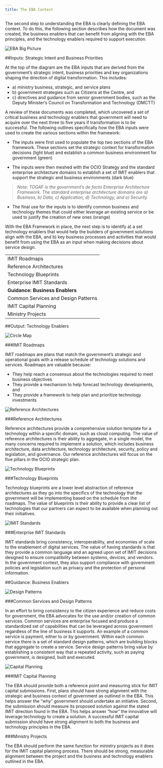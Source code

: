 ```yaml
---
title: The EBA Context
---
```


The second step to understanding the EBA is clearly defining the EBA context. To do this, the following section describes how the document was created, the business enablers that can benefit from aligning with the EBA principles, and the technology enablers required to support execution.

<img src="{{site.baseurl}}/images/EBA_IO_BigPicture.png" alt="EBA Big Picture">

##Inputs: Strategic Intent and Business Priorities     
 
At the top of the diagram are the EBA inputs that are derived from the government’s strategic intent, business priorities and key organizations shaping the direction of digital transformation. This includes:

* a) ministry business, strategic, and service plans
* b) government strategies such as Citizens at the Centre, and 
* c) directives and guidance from senior government bodies, such as the Deputy Minister’s Council on Transformation and Technology (DMCTT)

A review of these documents was completed, which uncovered a set of critical business and technology enablers that government will need to acquire over the next three to five years if transformation is to be successful. The following outlines specifically how the EBA inputs were used to create the various sections within the framework:

* The inputs were first used to populate the top two sections of the EBA framework. These sections set the strategic context for transformation decisions (light blue) and establish a common business environment for government (green)

* The inputs were then meshed with the OCIO Strategy and the standard enterprise architecture domains to establish a set of IMIT enablers that support the strategic and business environments (dark blue)

> *Note: TOGAF is the government’s de facto Enterprise Architecture Framework. The standard enterprise architecture domains are a) Business, b) Data, c) Application, d) Technology, and e) Security*

* The final use for the inputs is to identify common business and technology themes that could either leverage an existing service or be used to justify the creation of new ones (orange)

With the EBA Framework in place, the next step is to identify a) a set technology enablers that would help the builders of government solutions align with the EBA, and b) key business processes and activities that would benefit from using the EBA as an input when making decisions about service design.

|   |
|-------------------------------------|
| IMIT Roadmaps                       |
| Reference Architectures             |    
| Technology Blueprints               |
| Enterprise IMIT Standards           |
| **Guidance: Business Enablers**     |
|Common Services and Design Patterns  |
| IMIT Capital Planning               |
| Ministry Projects                   |

##Output: Technology Enablers

<img src="{{site.baseurl}}/images/ICON_CircleMap.png" alt="Circle Map">
  
###IMIT Roadmaps   

IMIT roadmaps are plans that match the government’s strategic and operational goals with a release schedule of technology solutions and services. Roadmaps are valuable because:

* They help reach a consensus about the technologies required to meet business objectives
* They provide a mechanism to help forecast technology developments, and
* They provide a framework to help plan and prioritize technology investments

<img src="{{site.baseurl}}/images/ICON_ReferenceArchitectures.png" alt="Reference Architectures">

###Reference Architectures   

Reference architectures provide a comprehensive solution template for a technology within a specific domain, such as cloud computing. The value of reference architectures is their ability to aggregate, in a single model, the many concerns required to implement a solution, which includes business architecture, data architecture, technology architecture, security, policy and legislation, and governance. Our reference architectures will focus on the five pillars in the OCIO strategic plan.

<img src="{{site.baseurl}}/images/ICON_TechnologyBlueprints.png" alt="Technology Blueprints">

###Technology Blueprints   

Technology blueprints are a lower level abstraction of reference architectures as they go into the specifics of the technology that the government will be implementing based on the schedule from the roadmaps. The value of blueprints is their ability to provide a clear list of technologies that our partners can expect to be available when planning out their initiatives.

<img src="{{site.baseurl}}/images/ICON_IMITStandards.png" alt="IMIT Standards">

###Enterprise IMIT Standards 
 
IMIT standards bring consistency, interoperability, and economies of scale to the enablement of digital services. The value of having standards is that they provide a common language and an agreed upon set of IMIT decisions designed to ensure compatibility between systems, devices, and vendors. In the government context, they also support compliance with government policies and legislation such as privacy and the protection of personal information.

##Guidance: Business Enablers

<img src="{{site.baseurl}}/images/ICON_DesignPatterns.png" alt="Design Patterns">

###Common Services and Design Patterns  

In an effort to bring consistency to the citizen experience and reduce costs for government, the EBA advocates for the use and/or creation of common services. Common services are enterprise focused and produce a standardized set of capabilities that can be leveraged across government regardless of the line of business it supports. An example of a common service is payment, either to or by government. Within each common service there is a set of standard design patterns, which are building blocks that aggregate to create a service. Service design patterns bring value by establishing a consistent way that a repeated activity, such as paying government, is designed, built and executed.

<img src="{{site.baseurl}}/images/ICON_CapitalPlanning.png" alt="Capital Planning">

###IMIT Capital Planning  

The EBA should provide both a reference point and measuring stick for IMIT capital submissions.  First, plans should have strong alignment with the strategic and business context of government as outlined in the EBA. This helps answer the “why” government should undertake an initiative. Second, the submission should measure its proposed solution against the stated IMIT direction found in the EBA. This helps answer “how” the innovative will leverage technology to create a solution. A successful IMIT capital submission should have strong alignment to both the business and technology principles in the EBA.

###Ministry Projects  

The EBA should perform the same function for ministry projects as it does for the IMIT capital planning process. There should be strong, measurable alignment between the project and the business and technology enablers outlined in the EBA.